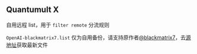 ## Quantumult X
自用远程 list，用于 `filter remote` 分流规则

`OpenAI-blackmatrix7.list` 仅为自用备份，请支持原作者[@blackmatrix7](https://github.com/blackmatrix7)，去[源地址](https://github.com/blackmatrix7/ios_rule_script/tree/master/rule/QuantumultX/OpenAI)获取最新文件
